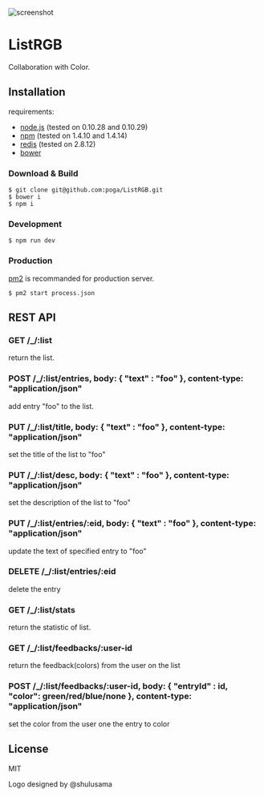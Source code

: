 ![screenshot](https://dl.dropboxusercontent.com/u/125794/listrgb-screenshot.png)

# ListRGB

Collaboration with Color.

## Installation

requirements:

 * [node.js](https://nodejs.org) (tested on 0.10.28 and 0.10.29)
 * [npm](https://www.npmjs.org) (tested on 1.4.10 and 1.4.14)
 * [redis](https://redis.io) (tested on 2.8.12)
 * [bower](https://bower.io)

### Download & Build

```
$ git clone git@github.com:poga/ListRGB.git
$ bower i
$ npm i
```

### Development

```
$ npm run dev
```

### Production

[pm2](https://github.com/unitech/pm2) is recommanded for production server.

```
$ pm2 start process.json
```

## REST API

### GET /_/:list

return the list.

### POST /_/:list/entries, body: { "text" : "foo" }, content-type: "application/json"

add entry "foo" to the list.

### PUT /_/:list/title,  body: { "text" : "foo" }, content-type: "application/json"

set the title of the list to "foo"

### PUT /_/:list/desc,  body: { "text" : "foo" }, content-type: "application/json"

set the description of the list to "foo"

### PUT /_/:list/entries/:eid,  body: { "text" : "foo" }, content-type: "application/json"

update the text of specified entry to "foo"

### DELETE /_/:list/entries/:eid

delete the entry

### GET /_/:list/stats

return the statistic of list.

### GET /_/:list/feedbacks/:user-id

return the feedback(colors) from the user on the list

### POST /_/:list/feedbacks/:user-id, body: { "entryId" : id, "color": green/red/blue/none }, content-type: "application/json"

set the color from the user one the entry to color

## License

MIT

Logo designed by @shulusama 
